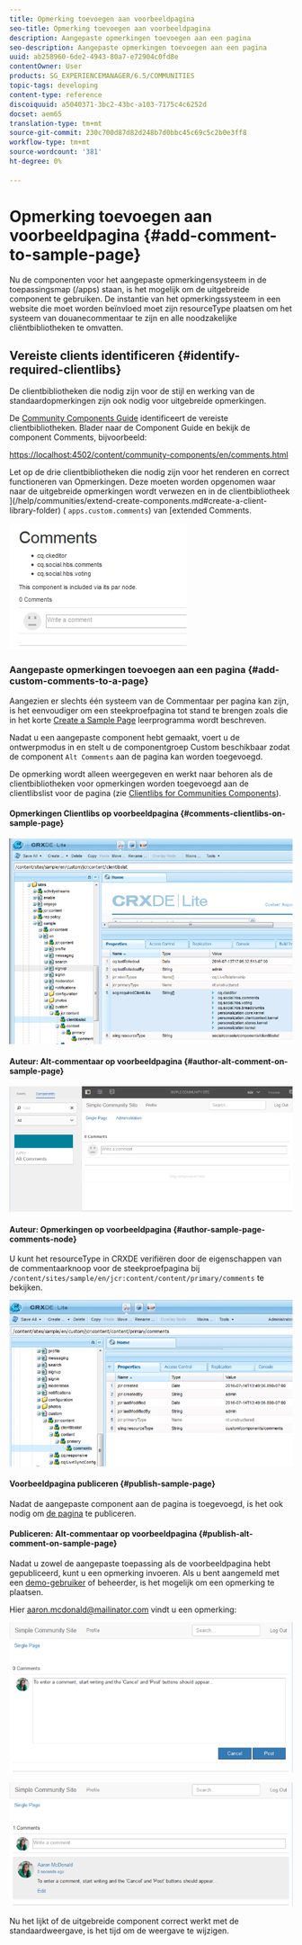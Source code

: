 ```yaml
---
title: Opmerking toevoegen aan voorbeeldpagina
seo-title: Opmerking toevoegen aan voorbeeldpagina
description: Aangepaste opmerkingen toevoegen aan een pagina
seo-description: Aangepaste opmerkingen toevoegen aan een pagina
uuid: ab258960-6de2-4943-80a7-e72904c0fd8e
contentOwner: User
products: SG_EXPERIENCEMANAGER/6.5/COMMUNITIES
topic-tags: developing
content-type: reference
discoiquuid: a5040371-3bc2-43bc-a103-7175c4c6252d
docset: aem65
translation-type: tm+mt
source-git-commit: 230c700d87d82d248b7d0bbc45c69c5c2b0e3ff8
workflow-type: tm+mt
source-wordcount: '381'
ht-degree: 0%

---
```



# Opmerking toevoegen aan voorbeeldpagina {#add-comment-to-sample-page}

Nu de componenten voor het aangepaste opmerkingensysteem in de toepassingsmap (/apps) staan, is het mogelijk om de uitgebreide component te gebruiken. De instantie van het opmerkingssysteem in een website die moet worden beïnvloed moet zijn resourceType plaatsen om het systeem van douanecommentaar te zijn en alle noodzakelijke cliëntbibliotheken te omvatten.

## Vereiste clients identificeren {#identify-required-clientlibs}

De clientbibliotheken die nodig zijn voor de stijl en werking van de standaardopmerkingen zijn ook nodig voor uitgebreide opmerkingen.

De [Community Components Guide](/help/communities/components-guide.md) identificeert de vereiste clientbibliotheken. Blader naar de Component Guide en bekijk de component Comments, bijvoorbeeld:

[https://localhost:4502/content/community-components/en/comments.html](https://localhost:4502/content/community-components/en/comments.html)

Let op de drie clientbibliotheken die nodig zijn voor het renderen en correct functioneren van Opmerkingen. Deze moeten worden opgenomen waar naar de uitgebreide opmerkingen wordt verwezen en in de clientbibliotheek ](/help/communities/extend-create-components.md#create-a-client-library-folder) ( `apps.custom.comments`) van [extended Comments.

![chlimage_1-47](assets/chlimage_1-47.png)

### Aangepaste opmerkingen toevoegen aan een pagina {#add-custom-comments-to-a-page}

Aangezien er slechts één systeem van de Commentaar per pagina kan zijn, is het eenvoudiger om een steekproefpagina tot stand te brengen zoals die in het korte [Create a Sample Page](/help/communities/create-sample-page.md) leerprogramma wordt beschreven.

Nadat u een aangepaste component hebt gemaakt, voert u de ontwerpmodus in en stelt u de componentgroep Custom beschikbaar zodat de component `Alt Comments` aan de pagina kan worden toegevoegd.

De opmerking wordt alleen weergegeven en werkt naar behoren als de clientbibliotheken voor opmerkingen worden toegevoegd aan de clientlibslist voor de pagina (zie [Clientlibs for Communities Components](/help/communities/clientlibs.md)).

#### Opmerkingen Clientlibs op voorbeeldpagina {#comments-clientlibs-on-sample-page}

![chlimage_1-48](assets/chlimage_1-48.png)

#### Auteur: Alt-commentaar op voorbeeldpagina {#author-alt-comment-on-sample-page}

![chlimage_1-49](assets/chlimage_1-49.png)

#### Auteur: Opmerkingen op voorbeeldpagina {#author-sample-page-comments-node}

U kunt het resourceType in CRXDE verifiëren door de eigenschappen van de commentaarknoop voor de steekproefpagina bij `/content/sites/sample/en/jcr:content/content/primary/comments` te bekijken.

![chlimage_1-50](assets/chlimage_1-50.png)

#### Voorbeeldpagina publiceren {#publish-sample-page}

Nadat de aangepaste component aan de pagina is toegevoegd, is het ook nodig om [de pagina](/help/communities/sites-console.md#publishing-the-site) te publiceren.

#### Publiceren: Alt-commentaar op voorbeeldpagina {#publish-alt-comment-on-sample-page}

Nadat u zowel de aangepaste toepassing als de voorbeeldpagina hebt gepubliceerd, kunt u een opmerking invoeren. Als u bent aangemeld met een [demo-gebruiker](/help/communities/tutorials.md#demo-users) of beheerder, is het mogelijk om een opmerking te plaatsen.

Hier aaron.mcdonald@mailinator.com vindt u een opmerking:

![chlimage_1-51](assets/chlimage_1-51.png)

![chlimage_1-52](assets/chlimage_1-52.png)

Nu het lijkt of de uitgebreide component correct werkt met de standaardweergave, is het tijd om de weergave te wijzigen.